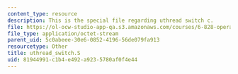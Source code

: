 ```yaml
---
content_type: resource
description: This is the special file regarding uthread switch c.
file: https://ol-ocw-studio-app-qa.s3.amazonaws.com/courses/6-828-operating-system-engineering-fall-2012/81944991c1b4e492a9235780af0f4e44_uthread_switch.S
file_type: application/octet-stream
parent_uid: 5c0abeee-30e6-0852-4196-56de079fa913
resourcetype: Other
title: uthread_switch.S
uid: 81944991-c1b4-e492-a923-5780af0f4e44
---
```

